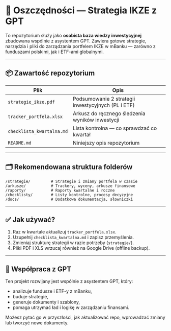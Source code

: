 # 💼 Oszczędności — Strategia IKZE z GPT

To repozytorium służy jako **osobista baza wiedzy inwestycyjnej** zbudowana wspólnie z asystentem GPT.
Zawiera gotowe strategie, narzędzia i pliki do zarządzania portfelem IKZE w mBanku — zarówno z funduszami polskimi, jak i ETF-ami globalnymi.

---

## 📦 Zawartość repozytorium

| Plik                          | Opis                                                       |
|------------------------------|------------------------------------------------------------|
| `strategie_ikze.pdf`         | Podsumowanie 2 strategii inwestycyjnych (PL i ETF)         |
| `tracker_portfela.xlsx`      | Arkusz do ręcznego śledzenia wyników inwestycji            |
| `checklista_kwartalna.md`    | Lista kontrolna — co sprawdzać co kwartał                  |
| `README.md`                  | Niniejszy opis repozytorium                                |

---

## 🗂️ Rekomendowana struktura folderów

```
/strategie/         # Strategie i zmiany portfela w czasie
/arkusze/           # Trackery, wyceny, arkusze finansowe
/raporty/           # Raporty kwartalne i roczne
/checklisty/        # Listy kontrolne, procesy decyzyjne
/docs/              # Dodatkowa dokumentacja, słowniczki
```

---

## ✅ Jak używać?

1. Raz w kwartale aktualizuj `tracker_portfela.xlsx`.
2. Uzupełnij `checklista_kwartalna.md` i zapisz przemyślenia.
3. Zmieniaj strukturę strategii w razie potrzeby (`strategie/`).
4. Pliki PDF i XLS wrzucaj również na Google Drive (offline backup).

---

## 🧠 Współpraca z GPT

Ten projekt rozwijany jest wspólnie z asystentem GPT, który:
- analizuje fundusze i ETF-y z mBanku,
- buduje strategie,
- generuje dokumenty i szablony,
- pomaga utrzymać ład i logikę w zarządzaniu finansami.

Możesz pytać go w przyszłości, jak aktualizować repo, wprowadzać zmiany lub tworzyć nowe dokumenty.


